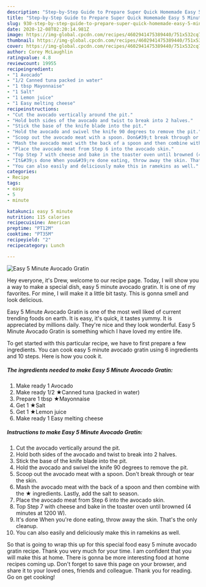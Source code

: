 ```yaml
---
description: "Step-by-Step Guide to Prepare Super Quick Homemade Easy 5 Minute Avocado Gratin"
title: "Step-by-Step Guide to Prepare Super Quick Homemade Easy 5 Minute Avocado Gratin"
slug: 930-step-by-step-guide-to-prepare-super-quick-homemade-easy-5-minute-avocado-gratin
date: 2020-12-08T02:20:14.981Z
image: https://img-global.cpcdn.com/recipes/4602941475389440/751x532cq70/easy-5-minute-avocado-gratin-recipe-main-photo.jpg
thumbnail: https://img-global.cpcdn.com/recipes/4602941475389440/751x532cq70/easy-5-minute-avocado-gratin-recipe-main-photo.jpg
cover: https://img-global.cpcdn.com/recipes/4602941475389440/751x532cq70/easy-5-minute-avocado-gratin-recipe-main-photo.jpg
author: Corey McLaughlin
ratingvalue: 4.8
reviewcount: 19955
recipeingredient:
- "1 Avocado"
- "1/2 Canned tuna packed in water"
- "1 tbsp Mayonnaise"
- "1 Salt"
- "1 Lemon juice"
- "1 Easy melting cheese"
recipeinstructions:
- "Cut the avocado vertically around the pit."
- "Hold both sides of the avocado and twist to break into 2 halves."
- "Stick the base of the knife blade into the pit."
- "Hold the avocado and swivel the knife 90 degrees to remove the pit."
- "Scoop out the avocado meat with a spoon. Don&#39;t break through or tear the skin."
- "Mash the avocado meat with the back of a spoon and then combine with the ★ ingredients. Lastly, add the salt to season."
- "Place the avocado meat from Step 6 into the avocado skin."
- "Top Step 7 with cheese and bake in the toaster oven until browned (4 minutes at 1200 W)."
- "It&#39;s done When you&#39;re done eating, throw away the skin. That&#39;s the only cleanup."
- "You can also easily and deliciously make this in ramekins as well."
categories:
- Recipe
tags:
- easy
- 5
- minute

katakunci: easy 5 minute 
nutrition: 115 calories
recipecuisine: American
preptime: "PT12M"
cooktime: "PT35M"
recipeyield: "2"
recipecategory: Lunch

---
```



![Easy 5 Minute Avocado Gratin](https://img-global.cpcdn.com/recipes/4602941475389440/751x532cq70/easy-5-minute-avocado-gratin-recipe-main-photo.jpg)

Hey everyone, it's Drew, welcome to our recipe page. Today, I will show you a way to make a special dish, easy 5 minute avocado gratin. It is one of my favorites. For mine, I will make it a little bit tasty. This is gonna smell and look delicious.

Easy 5 Minute Avocado Gratin is one of the most well liked of current trending foods on earth. It is easy, it's quick, it tastes yummy. It is appreciated by millions daily. They're nice and they look wonderful. Easy 5 Minute Avocado Gratin is something which I have loved my entire life.




To get started with this particular recipe, we have to first prepare a few ingredients. You can cook easy 5 minute avocado gratin using 6 ingredients and 10 steps. Here is how you cook it.

<!--inarticleads1-->

##### The ingredients needed to make Easy 5 Minute Avocado Gratin:

1. Make ready 1 Avocado
1. Make ready 1/2 ★Canned tuna (packed in water)
1. Prepare 1 tbsp ★Mayonnaise
1. Get 1 ★Salt
1. Get 1 ★Lemon juice
1. Make ready 1 Easy melting cheese




<!--inarticleads2-->

##### Instructions to make Easy 5 Minute Avocado Gratin:

1. Cut the avocado vertically around the pit.
1. Hold both sides of the avocado and twist to break into 2 halves.
1. Stick the base of the knife blade into the pit.
1. Hold the avocado and swivel the knife 90 degrees to remove the pit.
1. Scoop out the avocado meat with a spoon. Don&#39;t break through or tear the skin.
1. Mash the avocado meat with the back of a spoon and then combine with the ★ ingredients. Lastly, add the salt to season.
1. Place the avocado meat from Step 6 into the avocado skin.
1. Top Step 7 with cheese and bake in the toaster oven until browned (4 minutes at 1200 W).
1. It&#39;s done When you&#39;re done eating, throw away the skin. That&#39;s the only cleanup.
1. You can also easily and deliciously make this in ramekins as well.




So that is going to wrap this up for this special food easy 5 minute avocado gratin recipe. Thank you very much for your time. I am confident that you will make this at home. There is gonna be more interesting food at home recipes coming up. Don't forget to save this page on your browser, and share it to your loved ones, friends and colleague. Thank you for reading. Go on get cooking!
